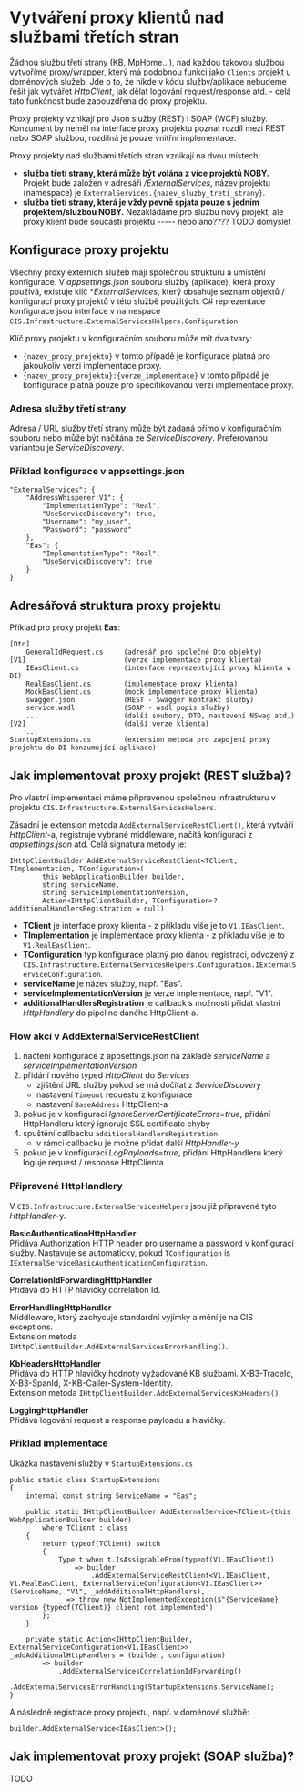﻿# Vytváření proxy klientů nad službami třetích stran
Žádnou službu třetí strany (KB, MpHome...), nad každou takovou službou vytvoříme proxy/wrapper, který má podobnou funkci jako `Clients` projekt u doménových služeb.
Jde o to, že nikde v kódu služby/aplikace nebudeme řešit jak vytvářet *HttpClient*, jak dělat logování request/response atd. - celá tato funkčnost bude zapouzdřena do proxy projektu.

Proxy projekty vznikají pro Json služby (REST) i SOAP (WCF) služby. 
Konzument by neměl na interface proxy projektu poznat rozdíl mezi REST nebo SOAP službou, rozdílná je pouze vnitřní implementace.

Proxy projekty nad službami třetích stran vznikají na dvou místech:
- **služba třetí strany, která může být volána z více projektů NOBY.**  
Projekt bude založen v adresáři */ExternalServices*, název projektu (namespace) je `ExternalServices.{nazev_sluzby_treti_strany}`.
- **služba třetí strany, která je vždy pevně spjata pouze s jedním projektem/službou NOBY.** 
Nezakládáme pro službu nový projekt, ale proxy klient bude součástí projektu ----- nebo ano???? TODO domyslet

## Konfigurace proxy projektu
Všechny proxy externích služeb mají společnou strukturu a umístění konfigurace. 
V *appsettings.json* souboru služby (aplikace), která proxy používá, existuje klíč **ExternalServices*, který obsahuje seznam objektů / konfigurací proxy projektů v této službě použitých.
C# reprezentace konfigurace jsou interface v namespace `CIS.Infrastructure.ExternalServicesHelpers.Configuration`.

Klíč proxy projektu v konfiguračním souboru může mít dva tvary:
- `{nazev_proxy_projektu}` v tomto případě je konfigurace platná pro jakoukoliv verzi implementace proxy.
- `{nazev_proxy_projektu}:{verze_implementace}` v tomto případě je konfigurace platná pouze pro specifikovanou verzi implementace proxy.

### Adresa služby třetí strany
Adresa / URL služby třetí strany může být zadaná přímo v konfiguračním souboru nebo může být načítána ze *ServiceDiscovery*.
Preferovanou variantou je *ServiceDiscovery*.

### Příklad konfigurace v appsettings.json
```
"ExternalServices": {
    "AddressWhisperer:V1": {
        "ImplementationType": "Real",
        "UseServiceDiscovery": true,
        "Username": "my_user",
        "Password": "password"
    },
    "Eas": {
        "ImplementationType": "Real",
        "UseServiceDiscovery": true
    }
}
```

## Adresářová struktura proxy projektu
Příklad pro proxy projekt **Eas**:
```
[Dto]
    GeneralIdRequest.cs     (adresář pro společné Dto objekty)
[V1]                        (verze implementace proxy klienta)
    IEasClient.cs           (interface reprezentující proxy klienta v DI)
    RealEasClient.cs        (implementace proxy klienta)
    MockEasClient.cs        (mock implementace proxy klienta)
    swagger.json            (REST - Swagger kontrakt služby)
    service.wsdl            (SOAP - wsdl popis služby)
    ...                     (další soubory, DTO, nastavení NSwag atd.)
[V2]                        (další verze klienta)
    ...                     
StartupExtensions.cs        (extension metoda pro zapojení proxy projektu do DI konzumující aplikace)
```

## Jak implementovat proxy projekt (REST služba)?
Pro vlastní implementaci máme připravenou společnou infrastrukturu v projektu `CIS.Infrastructure.ExternalServicesHelpers`.

Zásadní je extension metoda `AddExternalServiceRestClient()`, která vytváří *HttpClient*-a, registruje vybrané middleware, načítá konfiguraci z *appsettings.json* atd.
Celá signatura metody je:
```
IHttpClientBuilder AddExternalServiceRestClient<TClient, TImplementation, TConfiguration>(
        this WebApplicationBuilder builder, 
        string serviceName, 
        string serviceImplementationVersion,
        Action<IHttpClientBuilder, TConfiguration>? additionalHandlersRegistration = null)
```
- **TClient** je interface proxy klienta - z příkladu víše je to `V1.IEasClient`.
- **TImplementation** je implementace proxy klienta - z příkladu víše je to `V1.RealEasClient`.
- **TConfiguration** typ konfigurace platný pro danou registraci, odvozený z `CIS.Infrastructure.ExternalServicesHelpers.Configuration.IExternalServiceConfiguration`.
- **serviceName** je název služby, např. "Eas".
- **serviceImplementationVersion** je verze implementace, např. "V1".
- **additionalHandlersRegistration** je callback s možností přidat vlastní *HttpHandlery* do pipeline daného HttpClient-a.

### Flow akcí v AddExternalServiceRestClient
1. načtení konfigurace z appsettings.json na základě *serviceName* a *serviceImplementationVersion*
2. přidání nového typed *HttpClient* do *Services*
    * zjištění URL služby pokud se má dočítat z *ServiceDiscovery*
    * nastavení `Timeout` requestu z konfigurace
    * nastavení `BaseAddress` HttpClient-a
3. pokud je v konfiguraci *IgnoreServerCertificateErrors=true*, přidání HttpHandleru který ignoruje SSL certificate chyby
4. spuštění callbacku `additionalHandlersRegistration`
    * v rámci callbacku je možné přidat další *HttpHandler-y*
5. pokud je v konfiguraci *LogPayloads=true*, přidání HttpHandleru který loguje request / response HttpClienta

### Připravené HttpHandlery
V `CIS.Infrastructure.ExternalServicesHelpers` jsou již připravené tyto *HttpHandler*-y.

**BasicAuthenticationHttpHandler**  
Přidává Authorization HTTP header pro username a password v konfiguraci služby.
Nastavuje se automaticky, pokud `TConfiguration` is `IExternalServiceBasicAuthenticationConfiguration`.

**CorrelationIdForwardingHttpHandler**  
Přidává do HTTP hlavičky correlation Id.

**ErrorHandlingHttpHandler**  
Middleware, který zachycuje standardní vyjímky a mění je na CIS exceptions.  
Extension metoda `IHttpClientBuilder.AddExternalServicesErrorHandling()`.

**KbHeadersHttpHandler**  
Přidává do HTTP hlavičky hodnoty vyžadované KB službami. X-B3-TraceId, X-B3-SpanId, X-KB-Caller-System-Identity.    
Extension metoda `IHttpClientBuilder.AddExternalServicesKbHeaders()`.

**LoggingHttpHandler**  
Přidává logování request a response payloadu a hlavičky.

### Příklad implementace
Ukázka nastavení služby v `StartupExtensions.cs`
```
public static class StartupExtensions
{
    internal const string ServiceName = "Eas";

    public static IHttpClientBuilder AddExternalService<TClient>(this WebApplicationBuilder builder)
        where TClient : class
    {
        return typeof(TClient) switch
        {
            Type t when t.IsAssignableFrom(typeof(V1.IEasClient)) 
                => builder
                    .AddExternalServiceRestClient<V1.IEasClient, V1.RealEasClient, ExternalServiceConfiguration<V1.IEasClient>>(ServiceName, "V1", _addAdditionalHttpHandlers),
            _ => throw new NotImplementedException($"{ServiceName} version {typeof(TClient)} client not implemented")
        };
    }

    private static Action<IHttpClientBuilder, ExternalServiceConfiguration<V1.IEasClient>> _addAdditionalHttpHandlers = (builder, configuration)
        => builder
            .AddExternalServicesCorrelationIdForwarding()
            .AddExternalServicesErrorHandling(StartupExtensions.ServiceName);
}
```

A následně registrace proxy projektu, např. v doménové službě:
```
builder.AddExternalService<IEasClient>();
```

## Jak implementovat proxy projekt (SOAP služba)?
TODO
